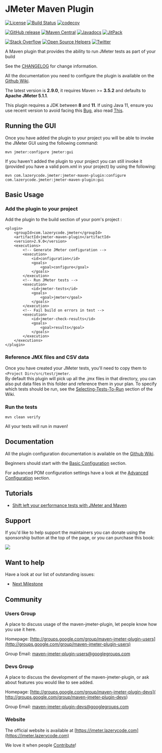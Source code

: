 JMeter Maven Plugin
=================================


[![License](http://img.shields.io/:license-apache-brightgreen.svg)](http://www.apache.org/licenses/LICENSE-2.0.html)
[![Build Status](https://travis-ci.org/jmeter-maven-plugin/jmeter-maven-plugin.svg?branch=master)](https://travis-ci.org/jmeter-maven-plugin/jmeter-maven-plugin)
[![codecov](https://codecov.io/gh/jmeter-maven-plugin/jmeter-maven-plugin/branch/master/graph/badge.svg)](https://codecov.io/gh/jmeter-maven-plugin/jmeter-maven-plugin)

[![GitHub release](https://img.shields.io/github/release/jmeter-maven-plugin/jmeter-maven-plugin.svg?colorB=brightgreen)](http://jmeter.lazerycode.com/)
[![Maven Central](https://maven-badges.herokuapp.com/maven-central/com.lazerycode.jmeter/jmeter-maven-plugin/badge.svg)](https://maven-badges.herokuapp.com/maven-central/com.lazerycode.jmeter/jmeter-maven-plugin)
[![Javadocs](https://www.javadoc.io/badge/com.lazerycode.jmeter/jmeter-maven-plugin.svg)](https://www.javadoc.io/doc/com.lazerycode.jmeter/jmeter-maven-plugin)
[![JitPack](https://jitpack.io/v/jmeter-maven-plugin/jmeter-maven-plugin.svg)](https://jitpack.io/#jmeter-maven-plugin/jmeter-maven-plugin)

[![Stack Overflow](https://img.shields.io/:stack%20overflow-jmeter_maven_plugin-brightgreen.svg)](https://stackoverflow.com/questions/tagged/jmeter-maven-plugin)
[![Open Source Helpers](https://www.codetriage.com/jmeter-maven-plugin/jmeter-maven-plugin/badges/users.svg)](https://www.codetriage.com/jmeter-maven-plugin/jmeter-maven-plugin)
[![Twitter](https://img.shields.io/twitter/url/https/github.com/jmeter-maven-plugin/jmeter-maven-plugin.svg?style=social)](https://twitter.com/intent/tweet?text=Integrate+easily+%40ApacheJMeter+in+your+%23Maven+project+with+jmeter-maven-plugin:&url=https%3A%2F%2Fgithub.com%2Fjmeter-maven-plugin%2Fjmeter-maven-plugin)

A Maven plugin that provides the ability to run JMeter tests as part of your build

See the [CHANGELOG](https://github.com/jmeter-maven-plugin/jmeter-maven-plugin/blob/master/CHANGELOG.md) for change information.  

All the documentation you need to configure the plugin is available on the [Github Wiki](https://github.com/jmeter-maven-plugin/jmeter-maven-plugin/wiki).

The latest version is **2.9.0**, it requires Maven >= **3.5.2** and defaults to **Apache JMeter 5.1.1**.

This plugin requires a JDK between **8** and **11**. If using Java 11, ensure you use recent version to avoid facing this [Bug](https://bugs.openjdk.java.net/browse/JDK-8210005), also read [This](https://stackoverflow.com/a/52510406/460802). 

Running the GUI
-----

Once you have added the plugin to your project you will be able to invoke the JMeter GUI using the following command:

```
mvn jmeter:configure jmeter:gui
```

If you haven't added the plugin to your project you can still invoke it (provided you have a valid pom.xml in your project) by using the following:

```
mvn com.lazerycode.jmeter:jmeter-maven-plugin:configure com.lazerycode.jmeter:jmeter-maven-plugin:gui
```

Basic Usage
-----

### Add the plugin to your project

Add the plugin to the build section of your pom's project :

```
<plugin>
    <groupId>com.lazerycode.jmeter</groupId>
    <artifactId>jmeter-maven-plugin</artifactId>
    <version>2.9.0</version>
    <executions>
        <!-- Generate JMeter configuration -->
        <execution>
            <id>configuration</id>
            <goals>
                <goal>configure</goal>
            </goals>
        </execution>
        <!-- Run JMeter tests -->
        <execution>
            <id>jmeter-tests</id>
            <goals>
                <goal>jmeter</goal>
            </goals>
        </execution>
        <!-- Fail build on errors in test -->
        <execution>
            <id>jmeter-check-results</id>
            <goals>
                <goal>results</goal>
            </goals>
        </execution>
    </executions>
</plugin>
```

### Reference JMX files and CSV data

Once you have created your JMeter tests, you'll need to copy them to `<Project Dir>/src/test/jmeter`.  
By default this plugin will pick up all the .jmx files in that directory, you can also put data files in this folder and reference them in your plan.
To specify which tests should be run, see the [Selecting-Tests-To-Run](https://github.com/jmeter-maven-plugin/jmeter-maven-plugin/wiki/Selecting-Tests-To-Run#2) section of the Wiki.

### Run the tests

```
mvn clean verify
```

All your tests will run in maven!

Documentation
-----

All the plugin configuration documentation is available on the [Github Wiki](https://github.com/jmeter-maven-plugin/jmeter-maven-plugin/wiki).

Beginners should start with the [Basic Configuration](https://github.com/jmeter-maven-plugin/jmeter-maven-plugin/wiki/Basic-Configuration) section.

For advanced POM configuration settings have a look at the [Advanced Configuration](https://github.com/jmeter-maven-plugin/jmeter-maven-plugin/wiki/Advanced-Configuration) section.

Tutorials
-----

- [Shift left your performance tests with JMeter and Maven](https://www.ubik-ingenierie.com/blog/shift-left-performance-tests-jmeter-maven/)

Support
-----

If you'd like to help support the maintainers you can donate using the sponsorship button at the top of the page, or you can purchase this book:

[<kbd><img src="https://raw.githubusercontent.com/jmeter-maven-plugin/jmeter-maven-plugin/master/master-jmeter-from-load-test-to-devops-medium.png" /></kbd>](https://leanpub.com/master-jmeter-from-load-test-to-devops/)

Want to help
-----

Have a look at our list of outstanding issues:

- [Next Milestone](https://github.com/jmeter-maven-plugin/jmeter-maven-plugin/milestone/30)

Community
-----

### Users Group

A place to discuss usage of the maven-jmeter-plugin, let people know how you use it here.

Homepage: [http://groups.google.com/group/maven-jmeter-plugin-users](http://groups.google.com/group/maven-jmeter-plugin-users)

Group Email: [maven-jmeter-plugin-users@googlegroups.com](mailto:maven-jmeter-plugin-users@googlegroups.com)

### Devs Group

A place to discuss the development of the maven-jmeter-plugin, or ask about features you would like to see added.

Homepage: [http://groups.google.com/group/maven-jmeter-plugin-devs]( http://groups.google.com/group/maven-jmeter-plugin-devs)

Group Email: [maven-jmeter-plugin-devs@googlegroups.com](mailto:maven-jmeter-plugin-devs@googlegroups.com)

### Website

The official website is available at [https://jmeter.lazerycode.com](https://jmeter.lazerycode.com)

We love it when people [Contribute](https://github.com/jmeter-maven-plugin/jmeter-maven-plugin/blob/master/CONTRIBUTING.md)!
